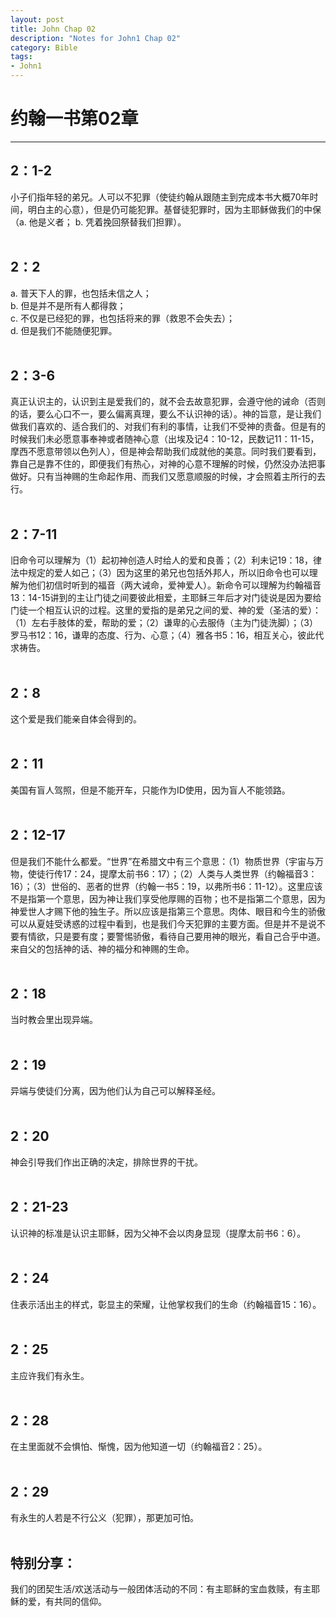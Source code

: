 ```yaml
--- 
layout: post
title: John Chap 02
description: "Notes for John1 Chap 02"
category: Bible
tags: 
- John1
---
```


# 约翰一书第02章

----------------

## 2：1-2<br>

小子们指年轻的弟兄。人可以不犯罪（使徒约翰从跟随主到完成本书大概70年时间，明白主的心意），但是仍可能犯罪。基督徒犯罪时，因为主耶稣做我们的中保（a. 他是义者； b. 凭着挽回祭替我们担罪）。<br><br>

## 2：2<br>

a. 普天下人的罪，也包括未信之人；<br>
b. 但是并不是所有人都得救；<br>
c. 不仅是已经犯的罪，也包括将来的罪（救恩不会失去）；<br>
d. 但是我们不能随便犯罪。<br><br>

## 2：3-6<br>

真正认识主的，认识到主是爱我们的，就不会去故意犯罪，会遵守他的诫命（否则的话，要么心口不一，要么偏离真理，要么不认识神的话）。神的旨意，是让我们做我们喜欢的、适合我们的、对我们有利的事情，让我们不受神的责备。但是有的时候我们未必愿意事奉神或者随神心意（出埃及记4：10-12，民数记11：11-15，摩西不愿意带领以色列人），但是神会帮助我们成就他的美意。同时我们要看到，靠自己是靠不住的，即便我们有热心，对神的心意不理解的时候，仍然没办法把事做好。只有当神赐的生命起作用、而我们又愿意顺服的时候，才会照着主所行的去行。<br><br>

## 2：7-11<br>

旧命令可以理解为（1）起初神创造人时给人的爱和良善；（2）利未记19：18，律法中规定的爱人如己；（3）因为这里的弟兄也包括外邦人，所以旧命令也可以理解为他们初信时听到的福音（两大诫命，爱神爱人）。新命令可以理解为约翰福音13：14-15讲到的主让门徒之间要彼此相爱，主耶稣三年后才对门徒说是因为要给门徒一个相互认识的过程。这里的爱指的是弟兄之间的爱、神的爱（圣洁的爱）：（1）左右手肢体的爱，帮助的爱；（2）谦卑的心去服侍（主为门徒洗脚）；（3）罗马书12：16，谦卑的态度、行为、心意；（4）雅各书5：16，相互关心，彼此代求祷告。<br><br>

## 2：8<br>

这个爱是我们能亲自体会得到的。<br><br>

## 2：11<br>

美国有盲人驾照，但是不能开车，只能作为ID使用，因为盲人不能领路。<br><br>

## 2：12-17<br>

但是我们不能什么都爱。“世界”在希腊文中有三个意思：（1）物质世界（宇宙与万物，使徒行传17：24，提摩太前书6：17）；（2）人类与人类世界（约翰福音3：16）；（3）世俗的、恶者的世界（约翰一书5：19，以弗所书6：11-12）。这里应该不是指第一个意思，因为神让我们享受他厚赐的百物；也不是指第二个意思，因为神爱世人才赐下他的独生子。所以应该是指第三个意思。肉体、眼目和今生的骄傲可以从夏娃受诱惑的过程中看到，也是我们今天犯罪的主要方面。但是并不是说不要有情欲，只是要有度；要警惕骄傲，看待自己要用神的眼光，看自己合乎中道。来自父的包括神的话、神的福分和神赐的生命。<br><br>

## 2：18<br>

当时教会里出现异端。<br><br>

## 2：19<br>

异端与使徒们分离，因为他们认为自己可以解释圣经。<br><br>

## 2：20<br>

神会引导我们作出正确的决定，排除世界的干扰。<br><br>

## 2：21-23<br>

认识神的标准是认识主耶稣，因为父神不会以肉身显现（提摩太前书6：6）。<br><br>

## 2：24<br>

住表示活出主的样式，彰显主的荣耀，让他掌权我们的生命（约翰福音15：16）。<br><br>

## 2：25<br>

主应许我们有永生。<br><br>

## 2：28<br>

在主里面就不会惧怕、惭愧，因为他知道一切（约翰福音2：25）。<br><br>

## 2：29<br>

有永生的人若是不行公义（犯罪），那更加可怕。<br><br>

## 特别分享：
我们的团契生活/欢送活动与一般团体活动的不同：有主耶稣的宝血救赎，有主耶稣的爱，有共同的信仰。
